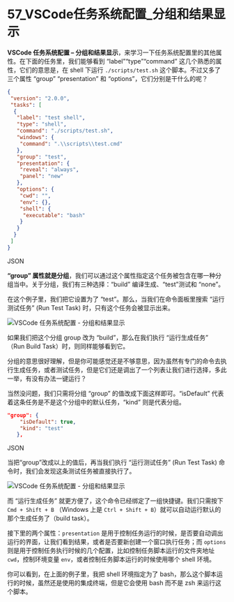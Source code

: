 # 57_VSCode任务系统配置_分组和结果显示

**VSCode 任务系统配置 – 分组和结果显示**，来学习一下任务系统配置里的其他属性。在下面的任务里，我们能够看到 “label”“type”“command” 这几个熟悉的属性，它们的意思是，在 shell 下运行 `./scripts/test.sh` 这个脚本。不过又多了三个属性 “group” “presentation” 和 “options”，它们分别是干什么的呢？

```json
{
 "version": "2.0.0",
 "tasks": [
  {
   "label": "test shell",
   "type": "shell",
   "command": "./scripts/test.sh",
   "windows": {
    "command": ".\\scripts\\test.cmd"
   },
   "group": "test",
   "presentation": {
    "reveal": "always",
    "panel": "new"
   },
   "options": {
    "cwd": "",
    "env": {},
    "shell": {
     "executable": "bash"
    }
   }
  }
 ]
}
```

JSON

**“group” 属性就是分组**，我们可以通过这个属性指定这个任务被包含在哪一种分组当中。关于分组，我们有三种选择：“build” 编译生成、“test”测试和 “none”。

在这个例子里，我们把它设置为了 “test”。那么，当我们在命令面板里搜索 “运行测试任务” (Run Test Task) 时，只有这个任务会被显示出来。

![VSCode 任务系统配置 - 分组和结果显示](https://img.geek-docs.com/vscode/task-system/workflow-01-10.gif)

如果我们把这个分组 group 改为 “build”，那么在我们执行 “运行生成任务” （Run Build Task）时，则同样能够看到它。

分组的意思很好理解，但是你可能感觉还是不够意思，因为虽然有专门的命令去执行生成任务，或者测试任务，但是它们还是调出了一个列表让我们进行选择，多此一举，有没有办法一键运行？

当然没问题，我们只需将分组 “group” 的值改成下面这样即可。“isDefault” 代表着这条任务是不是这个分组中的默认任务，“kind” 则是代表分组。

```json
"group": {
    "isDefault": true,
    "kind": "test"
   },
```

JSON

当把“group”改成以上的值后，再当我们执行 “运行测试任务” (Run Test Task) 命令时，我们会发现这条测试任务被直接执行了。

![VSCode 任务系统配置 - 分组和结果显示](https://img.geek-docs.com/vscode/task-system/workflow-01-11.gif)

而 “运行生成任务” 就更方便了，这个命令已经绑定了一组快捷键。我们只需按下 `Cmd + Shift + B` （Windows 上是 `Ctrl + Shift + B`）就可以自动运行默认的那个生成任务了（build task）。

接下里的两个属性：`presentation` 是用于控制任务运行的时候，是否要自动调出运行的界面，让我们看到结果，或者是否要新创建一个窗口执行任务；而 `options` 则是用于控制任务执行时候的几个配置，比如控制任务脚本运行的文件夹地址 `cwd`，控制环境变量 `env`，或者控制任务脚本运行的时候使用哪个 shell 环境。

你可以看到，在上面的例子里，我把 shell 环境指定为了 bash，那么这个脚本运行的时候，虽然还是使用的集成终端，但是它会使用 bash 而不是 zsh 来运行这个脚本。